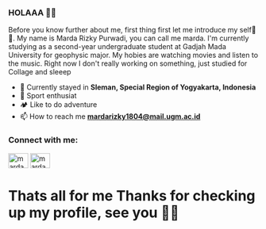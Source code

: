 ### HOLAAA 👋👋
Before you know further about me, first thing first let me introduce my self🤗🤗. My name is Marda Rizky Purwadi, you can call me marda. I'm currently studying as a second-year undergraduate student at Gadjah Mada University for geophysic major. My hobies are watching movies and listen to the music. Right now I don't really working on something, just studied for Collage and sleeep

- 🏡 Currently stayed in **Sleman, Special Region of Yogyakarta, Indonesia**
- 🏃 Sport enthusiat
- 🏕️ Like to do adventure
- 📫 How to reach me **mardarizky1804@mail.ugm.ac.id**


<h3 align="left">Connect with me:</h3>
<p align="left">
<a href="https://linkedin.com/in/Marda Rizky" target="blank"><img align="center" src="https://raw.githubusercontent.com/rahuldkjain/github-profile-readme-generator/master/src/images/icons/Social/linked-in-alt.svg" alt="marda rizky" height="30" width="40" /></a>
<a href="https://instagram.com/marda_rizky" target="blank"><img align="center" src="https://raw.githubusercontent.com/rahuldkjain/github-profile-readme-generator/master/src/images/icons/Social/instagram.svg" alt="marda_rizky" height="30" width="40" /></a>
</p>


# Thats all for me Thanks for checking up my profile, see you 👋👋

